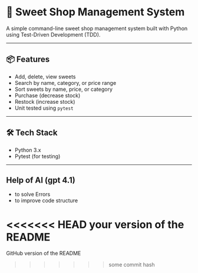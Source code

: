 # 🍬 Sweet Shop Management System

A simple command-line sweet shop management system built with Python using Test-Driven Development (TDD).

---

## 📦 Features

- Add, delete, view sweets
- Search by name, category, or price range
- Sort sweets by name, price, or category
- Purchase (decrease stock)
- Restock (increase stock)
- Unit tested using `pytest`

---

## 🛠 Tech Stack
- Python 3.x
- Pytest (for testing)

---
## Help of AI (gpt 4.1)

 - to solve Errors
 - to improve code structure 
 
<<<<<<< HEAD
your version of the README
=======
GitHub version of the README
>>>>>>> some commit hash



